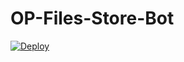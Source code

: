 # OP-Files-Store-Bot


[![Deploy](https://www.herokucdn.com/deploy/button.svg)](https://heroku.com/deploy?template=https://github.com/Gokulda06/Gokulraj)
